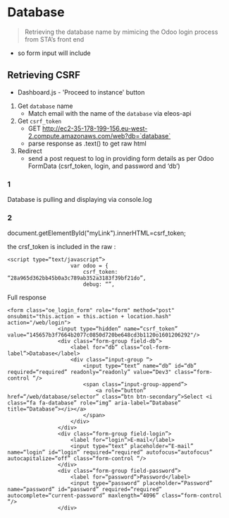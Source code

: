 
# Database
> Retrieving the database name by mimicing the Odoo login process from STA’s front end 




* so form input will include 



## Retrieving CSRF

* Dashboard.js - 'Proceed to instance' button
1. Get `database` name
   * Match email with the name of the `database` via eleos-api
2. Get `csrf_token`
   * GET http://ec2-35-178-199-156.eu-west-2.compute.amazonaws.com/web?db=`database`
   * parse response as .text() to get raw html
3. Redirect
   * send a post request to log in providing form details as per Odoo FormData (csrf_token, login, and password and ‘db’)

### 1
Database is pulling and displaying via console.log

### 2

document.getElementById("myLink").innerHTML=csrf_token;

the crsf_token is included in the raw :
```
<script type=“text/javascript”>
                    var odoo = {
                        csrf_token: “28a965d362bb45b0a3c789ab352a3183f39bf21do”,
                        debug: “”,
```

Full response
```
<form class="oe_login_form" role="form" method="post" onsubmit="this.action = this.action + location.hash" action="/web/login">
                <input type=“hidden” name=“csrf_token” value=“145657b3f7664b2077c0850d720be648cd3b1120o1601206292"/>
                <div class=“form-group field-db”>
                    <label for=“db” class=“col-form-label”>Database</label>
                    <div class=“input-group “>
                        <input type=“text” name=“db” id=“db” required=“required” readonly=“readonly” value=“Dev3" class=“form-control “/>
                        <span class=“input-group-append”>
                            <a role=“button” href=“/web/database/selector” class=“btn btn-secondary”>Select <i class=“fa fa-database” role=“img” aria-label=“Database” title=“Database”></i></a>
                        </span>
                    </div>
                </div>
                <div class=“form-group field-login”>
                    <label for=“login”>E-mail</label>
                    <input type=“text” placeholder=“E-mail” name=“login” id=“login” required=“required” autofocus=“autofocus” autocapitalize=“off” class=“form-control “/>
                </div>
                <div class=“form-group field-password”>
                    <label for=“password”>Password</label>
                    <input type=“password” placeholder=“Password” name=“password” id=“password” required=“required” autocomplete=“current-password” maxlength=“4096” class=“form-control “/>
                </div>
```

